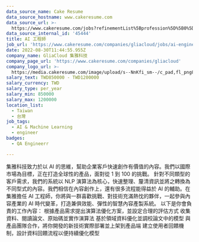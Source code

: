 ```yaml
---
data_source_name: Cake Resume
data_source_hostname: www.cakeresume.com
data_source_url: >-
  https://www.cakeresume.com/jobs?refinementList%5Bprofession%5D%5B0%5D=engineering_qa-engineer&refinementList%5Bsalary_currency%5D=TWD&range%5Bsalary_range%5D%5Bmin%5D=800096
data_source_internal_id: '45444'
title: AI 工程師
job_url: 'https://www.cakeresume.com/companies/gliacloud/jobs/ai-engineer-f77f93'
date: 2022-08-30T11:44:55.955Z
company_name: GliaCloud 集雅科技
company_page_url: 'https://www.cakeresume.com/companies/gliacloud'
company_logo_url: >-
  https://media.cakeresume.com/image/upload/s--NnKfi_sm--/c_pad,fl_png8,h_200,w_200/v1565941306/toliwpxmw5sg8nrwuujs.png
salary_text: TWD850000 - TWD1200000
salary_currency: TWD
salary_type: per_year
salary_min: 850000
salary_max: 1200000
location_list:
  - Taiwan
  - 台灣
job_tags:
  - AI & Machine Learning
  - engineer
badges:
  - QA Engineerr

---
```


集雅科技致力於以 AI 的思維，幫助企業客戶快速創作有價值的內容。我們以國際市場為目標，正在打造全球性的產品，面對從 1 到 100 的挑戰。 針對不同類型的客戶需求，我們的系統以 NLP 演算法為核心，快速整理、釐清資訊並將之轉換為不同型式的內容。我們相信在內容創作上，還有很多流程能得益於 AI 的輔助。在集雅擔任 AI 工程師，你將與一群喜歡挑戰、對技術充滿熱忱的夥伴，一起參與內容產業的 AI 時代變革，打造兼俱效能、彈性的智慧內容產製系統。 以下是你會負責的工作內容： 根據產品需求提出演算法優化方案，並設定合理的評估方式 收集資料、閱讀論文、原始碼並實作演算法 基於領域資料優化並調校論文中的模型 與產品團隊合作，將你開發的新技術實際部署並上架到產品端 建立使用者回饋機制，設計資料回饋流程以便持續優化模型